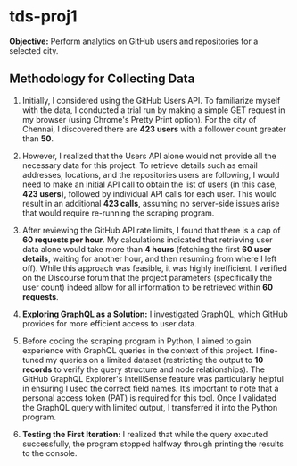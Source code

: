 # tds-proj1

**Objective:** Perform analytics on GitHub users and repositories for a selected city.

## Methodology for Collecting Data

1. Initially, I considered using the GitHub Users API. To familiarize myself with the data, I conducted a trial run by making a simple GET request in my browser (using Chrome's Pretty Print option). For the city of Chennai, I discovered there are **423 users** with a follower count greater than **50**.
  
2. However, I realized that the Users API alone would not provide all the necessary data for this project. To retrieve details such as email addresses, locations, and the repositories users are following, I would need to make an initial API call to obtain the list of users (in this case, **423 users**), followed by individual API calls for each user. This would result in an additional **423 calls**, assuming no server-side issues arise that would require re-running the scraping program.

3. After reviewing the GitHub API rate limits, I found that there is a cap of **60 requests per hour**. My calculations indicated that retrieving user data alone would take more than **4 hours** (fetching the first **60 user details**, waiting for another hour, and then resuming from where I left off). While this approach was feasible, it was highly inefficient. I verified on the Discourse forum that the project parameters (specifically the user count) indeed allow for all information to be retrieved within **60 requests**.

4. **Exploring GraphQL as a Solution:** I investigated GraphQL, which GitHub provides for more efficient access to user data.

5. Before coding the scraping program in Python, I aimed to gain experience with GraphQL queries in the context of this project. I fine-tuned my queries on a limited dataset (restricting the output to **10 records** to verify the query structure and node relationships). The GitHub GraphQL Explorer's IntelliSense feature was particularly helpful in ensuring I used the correct field names. It’s important to note that a personal access token (PAT) is required for this tool. Once I validated the GraphQL query with limited output, I transferred it into the Python program.

6. **Testing the First Iteration:** I realized that while the query executed successfully, the program stopped halfway through printing the results to the console.

